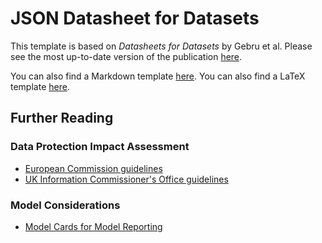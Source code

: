 # JSON Datasheet for Datasets

This template is based on *Datasheets for Datasets* by Gebru et al. Please see the most up-to-date version of the publication [here](http://arxiv.org/abs/1803.09010).

You can also find a Markdown template [here](https://github.com/JRMeyer/Markdown-datasheet-for-datasets).
You can also find a LaTeX template [here](https://github.com/AudreyBeard/Datasheets-for-Datasets-Template).

## Further Reading

### Data Protection Impact Assessment
  - [European Commission guidelines](http://ec.europa.eu/newsroom/document.cfm?doc_id=47711)
  - [UK Information Commissioner's Office guidelines](https://ico.org.uk/for-organisations/guide-to-data-protection/guide-to-the-general-data-protection-regulation-gdpr/accountability-and-governance/data-protection-impact-assessments/)

### Model Considerations
  - [Model Cards for Model Reporting](https://arxiv.org/pdf/1810.03993.pdf)
